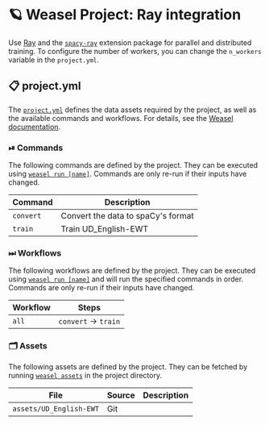 <!-- WEASEL: AUTO-GENERATED DOCS START (do not remove) -->

# 🪐 Weasel Project: Ray integration

Use [Ray](https://ray.io) and the [`spacy-ray`](https://github.com/explosion/spacy-ray) extension package for parallel and distributed training. To configure the number of workers, you can change the `n_workers` variable in the `project.yml`.

## 📋 project.yml

The [`project.yml`](project.yml) defines the data assets required by the
project, as well as the available commands and workflows. For details, see the
[Weasel documentation](https://github.com/explosion/weasel).

### ⏯ Commands

The following commands are defined by the project. They
can be executed using [`weasel run [name]`](https://github.com/explosion/weasel/tree/main/docs/cli.md#rocket-run).
Commands are only re-run if their inputs have changed.

| Command | Description |
| --- | --- |
| `convert` | Convert the data to spaCy's format |
| `train` | Train UD_English-EWT |

### ⏭ Workflows

The following workflows are defined by the project. They
can be executed using [`weasel run [name]`](https://github.com/explosion/weasel/tree/main/docs/cli.md#rocket-run)
and will run the specified commands in order. Commands are only re-run if their
inputs have changed.

| Workflow | Steps |
| --- | --- |
| `all` | `convert` &rarr; `train` |

### 🗂 Assets

The following assets are defined by the project. They can
be fetched by running [`weasel assets`](https://github.com/explosion/weasel/tree/main/docs/cli.md#open_file_folder-assets)
in the project directory.

| File | Source | Description |
| --- | --- | --- |
| `assets/UD_English-EWT` | Git |  |

<!-- WEASEL: AUTO-GENERATED DOCS END (do not remove) -->
